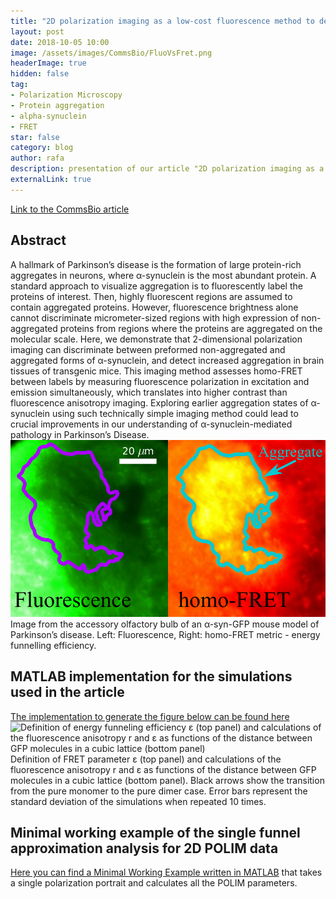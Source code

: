 ```yaml
---
title: "2D polarization imaging as a low-cost fluorescence method to detect α-synuclein aggregation ex vivo in models of Parkinson’s disease"
layout: post
date: 2018-10-05 10:00
image: /assets/images/CommsBio/FluoVsFret.png
headerImage: true
hidden: false
tag:
- Polarization Microscopy
- Protein aggregation
- alpha-synuclein
- FRET
star: false
category: blog
author: rafa
description: presentation of our article "2D polarization imaging as a low-cost fluorescence method to detect α-synuclein aggregation ex vivo in models of Parkinson’s disease" R. Camacho, D. Täuber, C. Hansen, J. Shi, L. Bousset, R. Melki, J.-Y. Li, I. G. Scheblykin, Communications Biololy 2018, 1, 157..
externalLink: true
---
```


[Link to the CommsBio article](https://www.nature.com/articles/s42003-018-0156-x)
## Abstract
A hallmark of Parkinson’s disease is the formation of large protein-rich aggregates in neurons, where α-synuclein is the most abundant protein. A standard approach to visualize aggregation is to fluorescently label the proteins of interest. Then, highly fluorescent regions are assumed to contain aggregated proteins. However, fluorescence brightness alone cannot discriminate micrometer-sized regions with high expression of non-aggregated proteins from regions where the proteins are aggregated on the molecular scale. Here, we demonstrate that 2-dimensional polarization imaging can discriminate between preformed non-aggregated and aggregated forms of α-synuclein, and detect increased aggregation in brain tissues of transgenic mice. This imaging method assesses homo-FRET between labels by measuring fluorescence polarization in excitation and emission simultaneously, which translates into higher contrast than fluorescence anisotropy imaging. Exploring earlier aggregation states of α-synuclein using such technically simple imaging method could lead to crucial improvements in our understanding of α-synuclein-mediated pathology in Parkinson’s Disease.
[![imageTOC](/assets/images/CommsBio/FluoVsFret.png "TOC")](https://www.nature.com/articles/s42003-018-0156-x)
Image from the accessory olfactory bulb of an α-syn-GFP mouse model of Parkinson’s disease. Left: Fluorescence, Right: homo-FRET metric - energy funnelling efficiency.

## MATLAB implementation for the simulations used in the article
[The implementation to generate the figure below can be found here](https://github.com/CamachoDejay/FRET-calculations)
![Definition of energy funneling efficiency ε (top panel) and calculations of the fluorescence anisotropy r and ε as functions of the distance between GFP molecules in a cubic lattice (bottom panel)](https://media.springernature.com/lw900/springer-static/image/art%3A10.1038%2Fs42003-018-0156-x/MediaObjects/42003_2018_156_Fig1_HTML.png)
Definition of FRET parameter ε (top panel) and calculations of the fluorescence anisotropy r and ε as functions of the distance between GFP molecules in a cubic lattice (bottom panel). Black arrows show the transition from the pure monomer to the pure dimer case. Error bars represent the standard deviation of the simulations when repeated 10 times.

## Minimal working example of the single funnel approximation analysis for 2D POLIM data
[Here you can find a Minimal Working Example written in MATLAB](https://github.com/CamachoDejay/POLIM_minimal) that takes a single polarization portrait and calculates all the POLIM parameters.
